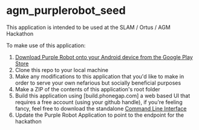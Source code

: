 agm_purplerobot_seed
====================

This application is intended to be used at the SLAM / Ortus / AGM Hackathon

To make use of this application:

1. [Download Purple Robot onto your Android device from the Google Play Store](https://play.google.com/store/apps/details?id=edu.northwestern.cbits.purple_robot_manager)
2. Clone this repo to your local machine
3. Make any modifications to this application that you'd like to make in order to serve your own nefarious but socially beneficial purposes
4. Make a ZIP of the contents of this application's root folder
5. Build this application using [build.phonegap.com] a web based UI that requires a free account (using your github handle), if you're feeling fancy, feel free to download the standalone [Command Line Interface](https://cordova.apache.org/docs/en/3.0.0/guide_cli_index.md.html)
6. Update the Purple Robot Application to point to the endpoint for the hackathon
